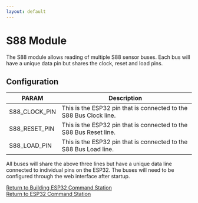 ```yaml
---
layout: default
---
```


# S88 Module
The S88 module allows reading of multiple S88 sensor buses. Each bus will have a unique data pin but shares the clock, reset and load pins.

## Configuration

| PARAM | Description |
| ----- | ----------- |
| S88_CLOCK_PIN | This is the ESP32 pin that is connected to the S88 Bus Clock line. |
| S88_RESET_PIN | This is the ESP32 pin that is connected to the S88 Bus Reset line. |
| S88_LOAD_PIN | This is the ESP32 pin that is connected to the S88 Bus Load line. |

All buses will share the above three lines but have a unique data line connected to individual pins on the ESP32. The buses will need to be configured through the web interface after startup.

[Return to Building ESP32 Command Station](./building-esp32cs.html)<br/>
[Return to ESP32 Command Station](./index.html)